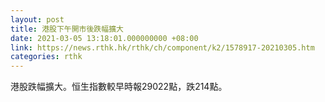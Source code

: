 ```yaml
---
layout: post
title: 港股下午開市後跌幅擴大
date: 2021-03-05 13:18:01.000000000 +08:00
link: https://news.rthk.hk/rthk/ch/component/k2/1578917-20210305.htm
categories: rthk
---
```


港股跌幅擴大。恒生指數較早時報29022點，跌214點。
